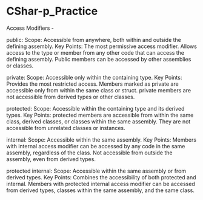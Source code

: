 # CShar-p_Practice
Access Modifiers - 

public:
Scope: Accessible from anywhere, both within and outside the defining assembly.
Key Points:
The most permissive access modifier.
Allows access to the type or member from any other code that can access the defining assembly.
Public members can be accessed by other assemblies or classes.


private:
Scope: Accessible only within the containing type.
Key Points:
Provides the most restricted access.
Members marked as private are accessible only from within the same class or struct.
private members are not accessible from derived types or other classes.

protected:
Scope: Accessible within the containing type and its derived types.
Key Points:
protected members are accessible from within the same class, derived classes, or classes within the same assembly.
They are not accessible from unrelated classes or instances.

internal:
Scope: Accessible within the same assembly.
Key Points:
Members with internal access modifier can be accessed by any code in the same assembly, regardless of the class.
Not accessible from outside the assembly, even from derived types.

protected internal:
Scope: Accessible within the same assembly or from derived types.
Key Points:
Combines the accessibility of both protected and internal.
Members with protected internal access modifier can be accessed from derived types, classes within the same assembly, and the same class.
